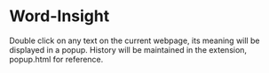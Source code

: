 # Word-Insight

Double click on any text on the current webpage, its meaning will be displayed in a popup. 
History will be maintained in the extension, popup.html for reference.


